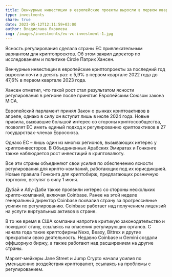 ```yaml
---
title: Венчурные инвестиции в европейские проекты выросли в первом квартале 2023 года
type: investments
share: true
date: 2023-05-12T12:11:59+03:00
author: Владислава Яковлева
img: /images/investments/eu-vc-investment-1.jpg
---
```

Ясность регулирования сделала страны ЕС привлекательным вариантом для криптопроектов. Об этом заявил директор по исследованиям и политике Circle Патрик Хансен.

Венчурные инвестиции в европейские криптопроекты за последний год выросли почти в десять раз: с 5,9% в первом квартале 2022 года до 47,6% в первом квартале 2023 года.

Хансен отметил, что такой рост стал результатом ясности регулирования в регионе после принятия Европейским Союзом закона MiCA.

Европейский парламент принял Закон о рынках криптоактивов в апреле, однако в силу он вступит лишь в июле 2024 года. Новые правила, вызвавшие большой интерес со стороны криптосообщества, позволят ЕС иметь единый подход к регулированию криптоактивов в 27 государствах-членах Евросоюза.

Однако ЕС – лишь один из многих регионов, вызывающих интерес у криптоинвесторов. В Объединенных Арабских Эмиратах и Гонконге также наблюдается рост инвестиций в криптовалюту.

Все эти страны объединяют свои усилия по обеспечению ясности регулирования для крипто-компаний, работающих под их юрисдикцией. Новые правила Гонконга для криптобирж, предлагающих розничную торговлю, вступят в силу 1 июня.

Дубай и Абу-Даби также проявили интерес со стороны нескольких крипто-компаний, включая Coinbase. Ранее на этой неделе генеральный директор Coinbase похвалил страну за прогрессивные усилия по регулированию. Coinbase работает над получением лицензий на услуги виртуальных активов в стране.

В то же время в США компании напротив критикую законодательство и покидают стану, ссылаясь на опасения регулирующих органов. С начала года такие криптофирмы Nexo, Beaxy, Bittrex и другие прекратили свою деятельность. Недавно Coinbase и Gemini создали оффшорную биржу, а также работают над расширением на другие страны.

Маркет-мейкеры Jane Street и Jump Crypto начали усилия по уменьшению воздействия криптовалют, ссылаясь на проблемы с регулированием.